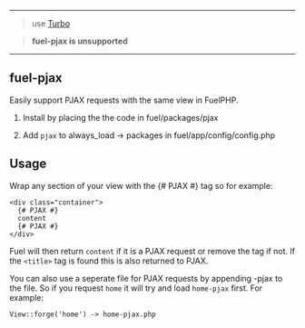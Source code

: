 *************************************************

> use [Turbo](http://github.com/rcrowe/Turbo)

> __fuel-pjax is unsupported__

*************************************************


fuel-pjax
---------

Easily support PJAX requests with the same view in FuelPHP.

1) Install by placing the the code in fuel/packages/pjax

2) Add `pjax` to always_load -> packages in fuel/app/config/config.php


Usage
-----

Wrap any section of your view with the {# PJAX #} tag so for example:

```
<div class="container">
  {# PJAX #}
  content
  {# PJAX #}
</div>
```

Fuel will then return `content` if it is a PJAX request or remove the tag if not. If the `<title>` tag is found this is
also returned to PJAX.

You can also use a seperate file for PJAX requests by appending -pjax to the file. So if you request `home` it will
try and load `home-pjax` first. For example:

```
View::forge('home') -> home-pjax.php
```
